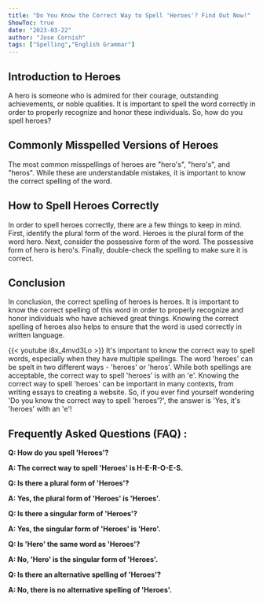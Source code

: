 ```yaml
---
title: "Do You Know the Correct Way to Spell 'Heroes'? Find Out Now!"
ShowToc: true 
date: "2023-03-22"
author: "Jose Cornish" 
tags: ["Spelling","English Grammar"]
---
```

## Introduction to Heroes 

A hero is someone who is admired for their courage, outstanding achievements, or noble qualities. It is important to spell the word correctly in order to properly recognize and honor these individuals. So, how do you spell heroes?

## Commonly Misspelled Versions of Heroes

The most common misspellings of heroes are "hero's", "hero's", and "heros". While these are understandable mistakes, it is important to know the correct spelling of the word.

## How to Spell Heroes Correctly

In order to spell heroes correctly, there are a few things to keep in mind. First, identify the plural form of the word. Heroes is the plural form of the word hero. Next, consider the possessive form of the word. The possessive form of hero is hero's. Finally, double-check the spelling to make sure it is correct.

## Conclusion

In conclusion, the correct spelling of heroes is heroes. It is important to know the correct spelling of this word in order to properly recognize and honor individuals who have achieved great things. Knowing the correct spelling of heroes also helps to ensure that the word is used correctly in written language.

{{< youtube i8x_4mvd3Lo >}} 
It's important to know the correct way to spell words, especially when they have multiple spellings. The word 'heroes' can be spelt in two different ways - 'heroes' or 'heros'. While both spellings are acceptable, the correct way to spell 'heroes' is with an 'e'. Knowing the correct way to spell 'heroes' can be important in many contexts, from writing essays to creating a website. So, if you ever find yourself wondering 'Do you know the correct way to spell 'heroes'?', the answer is 'Yes, it's 'heroes' with an 'e'!

## Frequently Asked Questions (FAQ) :
**Q: How do you spell 'Heroes'?**

**A: The correct way to spell 'Heroes' is H-E-R-O-E-S.**

**Q: Is there a plural form of 'Heroes'?**

**A: Yes, the plural form of 'Heroes' is 'Heroes'.**

**Q: Is there a singular form of 'Heroes'?**

**A: Yes, the singular form of 'Heroes' is 'Hero'.**

**Q: Is 'Hero' the same word as 'Heroes'?**

**A: No, 'Hero' is the singular form of 'Heroes'.**

**Q: Is there an alternative spelling of 'Heroes'?**

**A: No, there is no alternative spelling of 'Heroes'.**





